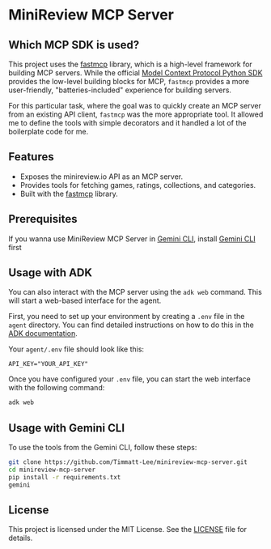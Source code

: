 # MiniReview MCP Server

## Which MCP SDK is used?

This project uses the [fastmcp](https://github.com/jlowin/fastmcp) library, which is a
high-level framework for building MCP servers. While the official
[Model Context Protocol Python SDK](https://github.com/modelcontextprotocol/python-sdk)
provides the low-level building blocks for MCP, `fastmcp` provides a more
user-friendly, "batteries-included" experience for building servers.

For this particular task, where the goal was to quickly create an MCP server
from an existing API client, `fastmcp` was the more appropriate tool. It allowed
me to define the tools with simple decorators and it handled a lot of the
boilerplate code for me.

## Features

- Exposes the minireview.io API as an MCP server.
- Provides tools for fetching games, ratings, collections, and categories.
- Built with the [fastmcp](https://github.com/modelcontextprotocol/fastmcp)
  library.

## Prerequisites

If you wanna use MiniReview MCP Server in [Gemini CLI](https://github.com/google/gemini-cli), install [Gemini CLI](https://github.com/google/gemini-cli) first

## Usage with ADK

You can also interact with the MCP server using the `adk web` command. This will start a web-based interface for the agent.

First, you need to set up your environment by creating a `.env` file in the `agent` directory.
You can find detailed instructions on how to do this in the [ADK documentation](https://google.github.io/adk-docs/get-started/quickstart/#set-up-the-model).

Your `agent/.env` file should look like this:

```
API_KEY="YOUR_API_KEY"
```

Once you have configured your `.env` file, you can start the web interface with the following command:

```bash
adk web
```

## Usage with Gemini CLI

To use the tools from the Gemini CLI, follow these steps:

```bash
git clone https://github.com/Timmatt-Lee/minireview-mcp-server.git
cd minireview-mcp-server
pip install -r requirements.txt
gemini
```

## License

This project is licensed under the MIT License. See the [LICENSE](LICENSE) file
for details.
